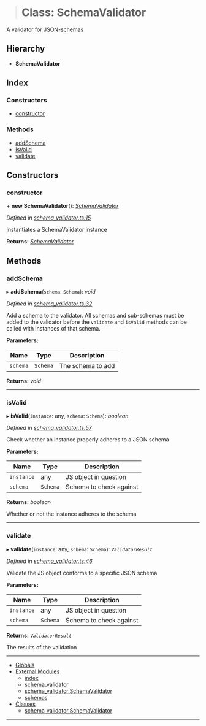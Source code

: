 > # Class: SchemaValidator

A validator for [JSON-schemas](http://json-schema.org/)

## Hierarchy

* **SchemaValidator**

## Index

### Constructors

* [constructor](#constructor)

### Methods

* [addSchema](#addschema)
* [isValid](#isvalid)
* [validate](#validate)

## Constructors

###  constructor

\+ **new SchemaValidator**(): *[SchemaValidator](#class-schemavalidator)*

*Defined in [schema_validator.ts:15](https://github.com/0xProject/0x-monorepo/blob/61e50a1cd/packages/json-schemas/src/schema_validator.ts#L15)*

Instantiates a SchemaValidator instance

**Returns:** *[SchemaValidator](#class-schemavalidator)*

## Methods

###  addSchema

▸ **addSchema**(`schema`: `Schema`): *void*

*Defined in [schema_validator.ts:32](https://github.com/0xProject/0x-monorepo/blob/61e50a1cd/packages/json-schemas/src/schema_validator.ts#L32)*

Add a schema to the validator. All schemas and sub-schemas must be added to
the validator before the `validate` and `isValid` methods can be called with
instances of that schema.

**Parameters:**

Name | Type | Description |
------ | ------ | ------ |
`schema` | `Schema` | The schema to add  |

**Returns:** *void*

___

###  isValid

▸ **isValid**(`instance`: any, `schema`: `Schema`): *boolean*

*Defined in [schema_validator.ts:57](https://github.com/0xProject/0x-monorepo/blob/61e50a1cd/packages/json-schemas/src/schema_validator.ts#L57)*

Check whether an instance properly adheres to a JSON schema

**Parameters:**

Name | Type | Description |
------ | ------ | ------ |
`instance` | any | JS object in question |
`schema` | `Schema` | Schema to check against |

**Returns:** *boolean*

Whether or not the instance adheres to the schema

___

###  validate

▸ **validate**(`instance`: any, `schema`: `Schema`): *`ValidatorResult`*

*Defined in [schema_validator.ts:46](https://github.com/0xProject/0x-monorepo/blob/61e50a1cd/packages/json-schemas/src/schema_validator.ts#L46)*

Validate the JS object conforms to a specific JSON schema

**Parameters:**

Name | Type | Description |
------ | ------ | ------ |
`instance` | any | JS object in question |
`schema` | `Schema` | Schema to check against |

**Returns:** *`ValidatorResult`*

The results of the validation

<hr />

* [Globals](globals.md)
* [External Modules]()
  * [index](modules/_index_.md)
  * [schema_validator](modules/_schema_validator_.md)
  * [schema_validator.SchemaValidator](#class-schemavalidator)
  * [schemas](modules/_schemas_.md)
* [Classes]()
  * [schema_validator.SchemaValidator](#class-schemavalidator)

<hr />

